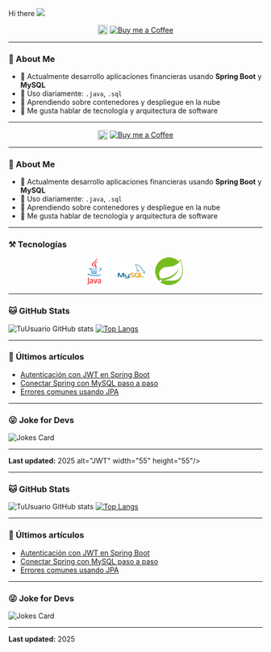  Hi there <img src="https://github.com/TheDudeThatCode/TheDudeThatCode/blob/master/Assets/Hi.gif" width="29px">

<p align="center">
<a href="https://hashnode.com/@apoorvtyagi" target="blank"><img align="center" src="https://cdn.jsdelivr.net/npm/simple-icons@3.0.1/icons/hashnode.svg" height="20" width="20" /></a>
<a href="https://www.buymeacoffee.com/apoorvtyagi"><img align="center" alt="Buy me a Coffee" width="22px" src="https://cdn.jsdelivr.net/npm/simple-icons@3.0.1/icons/buymeacoffee.svg" /></a>
</p>

---

### 🤵 About Me

- 🏦 Actualmente desarrollo aplicaciones financieras usando **Spring Boot** y **MySQL**
- 🤔 Uso diariamente: `.java`, `.sql`
- 🌱 Aprendiendo sobre contenedores y despliegue en la nube
- 💬 Me gusta hablar de tecnología y arquitectura de software

---

<p align="center">
<a href="https://hashnode.com/@apoorvtyagi" target="blank"><img align="center" src="https://cdn.jsdelivr.net/npm/simple-icons@3.0.1/icons/hashnode.svg" height="20" width="20" /></a>
<a href="https://www.buymeacoffee.com/apoorvtyagi"><img align="center" alt="Buy me a Coffee" width="22px" src="https://cdn.jsdelivr.net/npm/simple-icons@3.0.1/icons/buymeacoffee.svg" /></a>
</p>

---

### 🤵 About Me

- 🏦 Actualmente desarrollo aplicaciones financieras usando **Spring Boot** y **MySQL**
- 🤔 Uso diariamente: `.java`, `.sql`
- 🌱 Aprendiendo sobre contenedores y despliegue en la nube
- 💬 Me gusta hablar de tecnología y arquitectura de software

---




### ⚒️ Tecnologías

<p align="center">
  <img src="https://github.com/devicons/devicon/raw/master/icons/java/java-original-wordmark.svg" alt="Java" width="55" height="55" style="margin-right:15px;"/>
  <img src="https://github.com/devicons/devicon/raw/master/icons/mysql/mysql-original-wordmark.svg" alt="MySQL" width="55" height="55" style="margin-right:15px;"/>
  <img src="https://github.com/devicons/devicon/raw/master/icons/spring/spring-original.svg" alt="Spring" width="55" height="55" style="margin-right:15px;"/>
  
---

### 🐱 GitHub Stats

![TuUsuario GitHub stats](https://github-readme-stats.vercel.app/api?username=TuUsuario&show_icons=true&theme=dark&hide_title=true)
[![Top Langs](https://github-readme-stats.vercel.app/api/top-langs/?username=TuUsuario&layout=compact&theme=dark)](https://github.com/anuraghazra/github-readme-stats)

---

### 📕 Últimos artículos

<!-- BLOG-POST-LIST:START -->
- [Autenticación con JWT en Spring Boot](https://apoorvtyagi.tech/jwt-con-spring)
- [Conectar Spring con MySQL paso a paso](https://apoorvtyagi.tech/mysql-con-spring)
- [Errores comunes usando JPA](https://apoorvtyagi.tech/errores-jpa)
<!-- BLOG-POST-LIST:END -->

---

### 😜 Joke for Devs

<img src="https://readme-jokes.vercel.app/api" alt="Jokes Card" />

---

**Last updated:** 2025 alt="JWT" width="55" height="55"/>
</p>

---

### 🐱 GitHub Stats

![TuUsuario GitHub stats](https://github-readme-stats.vercel.app/api?username=TuUsuario&show_icons=true&theme=dark&hide_title=true)
[![Top Langs](https://github-readme-stats.vercel.app/api/top-langs/?username=TuUsuario&layout=compact&theme=dark)](https://github.com/anuraghazra/github-readme-stats)

---

### 📕 Últimos artículos

<!-- BLOG-POST-LIST:START -->
- [Autenticación con JWT en Spring Boot](https://apoorvtyagi.tech/jwt-con-spring)
- [Conectar Spring con MySQL paso a paso](https://apoorvtyagi.tech/mysql-con-spring)
- [Errores comunes usando JPA](https://apoorvtyagi.tech/errores-jpa)
<!-- BLOG-POST-LIST:END -->

---

### 😜 Joke for Devs

<img src="https://readme-jokes.vercel.app/api" alt="Jokes Card" />

---

**Last updated:** 2025
